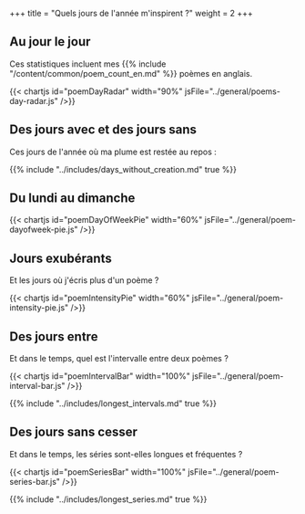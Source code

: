 +++
title = "Quels jours de l'année m'inspirent ?"
weight = 2
+++

## Au jour le jour

Ces statistiques incluent mes {{% include "/content/common/poem_count_en.md" %}} poèmes en anglais.

{{< chartjs id="poemDayRadar" width="90%" jsFile="../general/poems-day-radar.js" />}}

## Des jours avec et des jours sans

Ces jours de l'année où ma plume est restée au repos :

{{% include "../includes/days_without_creation.md" true %}}

## Du lundi au dimanche

{{< chartjs id="poemDayOfWeekPie" width="60%" jsFile="../general/poem-dayofweek-pie.js" />}}

## Jours exubérants

Et les jours où j'écris plus d'un poème ?

{{< chartjs id="poemIntensityPie" width="60%" jsFile="../general/poem-intensity-pie.js" />}}

## Des jours entre

Et dans le temps, quel est l'intervalle entre deux poèmes ?

{{< chartjs id="poemIntervalBar" width="100%" jsFile="../general/poem-interval-bar.js" />}}

{{% include "../includes/longest_intervals.md" true %}}

## Des jours sans cesser

Et dans le temps, les séries sont-elles longues et fréquentes ?

{{< chartjs id="poemSeriesBar" width="100%" jsFile="../general/poem-series-bar.js" />}}

{{% include "../includes/longest_series.md" true %}}